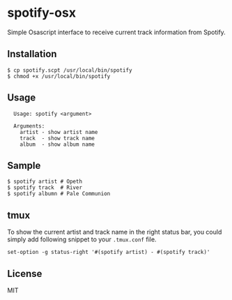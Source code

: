 
# spotify-osx

  Simple Osascript interface to receive current track information from Spotify.

## Installation

```
$ cp spotify.scpt /usr/local/bin/spotify
$ chmod +x /usr/local/bin/spotify
```

## Usage

```
  Usage: spotify <argument>

  Arguments:
    artist - show artist name
    track  - show track name
    album  - show album name
```

## Sample

```
$ spotify artist # Opeth
$ spotify track  # River
$ spotify albumn # Pale Communion
```

## tmux

  To show the current artist and track name in the right status bar, you could
  simply add following snippet to your ```.tmux.conf``` file.

```
set-option -g status-right '#(spotify artist) - #(spotify track)'
```

## License

  MIT
